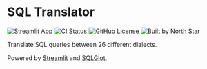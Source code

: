 # SQL Translator

[![Streamlit App](https://img.shields.io/badge/open_in-Streamlit-FF4B4B)
](https://sql-translator-north-star-data.streamlit.app/)
[![CI Status](https://img.shields.io/github/actions/workflow/status/north-star-data/sql-translator/ci.yml)
](https://github.com/north-star-data/sql-translator/actions/workflows/ci.yml)
[![GitHub License](https://img.shields.io/github/license/north-star-data/sql-translator)](LICENSE)
[![Built by North Star](https://img.shields.io/badge/built_by-North_Star_Data-4F46E5)](https://northstardata.co/)

Translate SQL queries between 26 different dialects.

Powered by [Streamlit](https://streamlit.io/) and [SQLGlot](https://sqlglot.com/).
